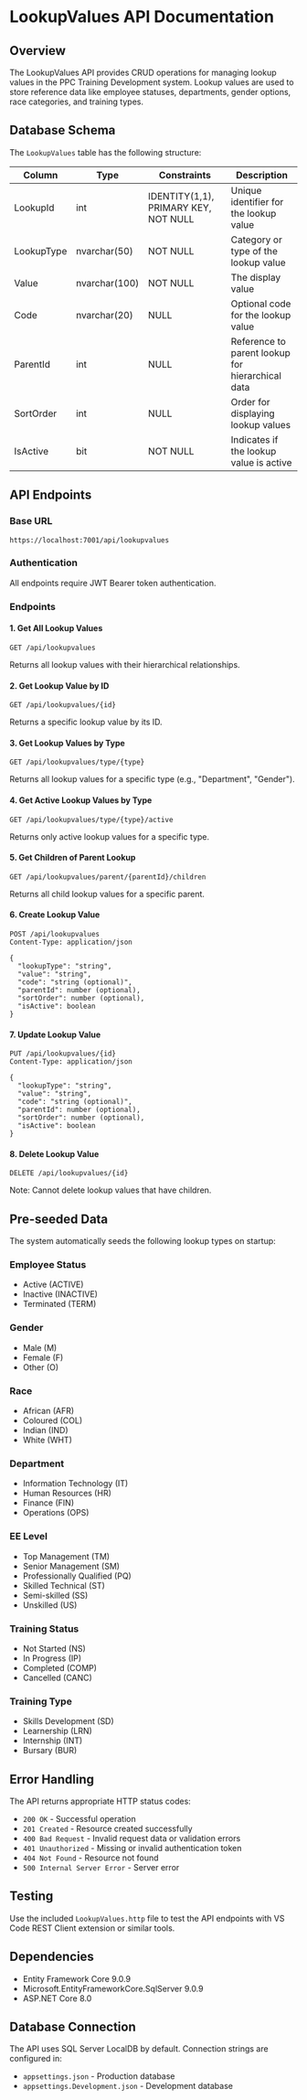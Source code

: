 # LookupValues API Documentation

## Overview

The LookupValues API provides CRUD operations for managing lookup values in the PPC Training Development system. Lookup values are used to store reference data like employee statuses, departments, gender options, race categories, and training types.

## Database Schema

The `LookupValues` table has the following structure:

| Column     | Type          | Constraints                          | Description                                      |
| ---------- | ------------- | ------------------------------------ | ------------------------------------------------ |
| LookupId   | int           | IDENTITY(1,1), PRIMARY KEY, NOT NULL | Unique identifier for the lookup value           |
| LookupType | nvarchar(50)  | NOT NULL                             | Category or type of the lookup value             |
| Value      | nvarchar(100) | NOT NULL                             | The display value                                |
| Code       | nvarchar(20)  | NULL                                 | Optional code for the lookup value               |
| ParentId   | int           | NULL                                 | Reference to parent lookup for hierarchical data |
| SortOrder  | int           | NULL                                 | Order for displaying lookup values               |
| IsActive   | bit           | NOT NULL                             | Indicates if the lookup value is active          |

## API Endpoints

### Base URL

`https://localhost:7001/api/lookupvalues`

### Authentication

All endpoints require JWT Bearer token authentication.

### Endpoints

#### 1. Get All Lookup Values

```http
GET /api/lookupvalues
```

Returns all lookup values with their hierarchical relationships.

#### 2. Get Lookup Value by ID

```http
GET /api/lookupvalues/{id}
```

Returns a specific lookup value by its ID.

#### 3. Get Lookup Values by Type

```http
GET /api/lookupvalues/type/{type}
```

Returns all lookup values for a specific type (e.g., "Department", "Gender").

#### 4. Get Active Lookup Values by Type

```http
GET /api/lookupvalues/type/{type}/active
```

Returns only active lookup values for a specific type.

#### 5. Get Children of Parent Lookup

```http
GET /api/lookupvalues/parent/{parentId}/children
```

Returns all child lookup values for a specific parent.

#### 6. Create Lookup Value

```http
POST /api/lookupvalues
Content-Type: application/json

{
  "lookupType": "string",
  "value": "string",
  "code": "string (optional)",
  "parentId": number (optional),
  "sortOrder": number (optional),
  "isActive": boolean
}
```

#### 7. Update Lookup Value

```http
PUT /api/lookupvalues/{id}
Content-Type: application/json

{
  "lookupType": "string",
  "value": "string",
  "code": "string (optional)",
  "parentId": number (optional),
  "sortOrder": number (optional),
  "isActive": boolean
}
```

#### 8. Delete Lookup Value

```http
DELETE /api/lookupvalues/{id}
```

Note: Cannot delete lookup values that have children.

## Pre-seeded Data

The system automatically seeds the following lookup types on startup:

### Employee Status

- Active (ACTIVE)
- Inactive (INACTIVE)
- Terminated (TERM)

### Gender

- Male (M)
- Female (F)
- Other (O)

### Race

- African (AFR)
- Coloured (COL)
- Indian (IND)
- White (WHT)

### Department

- Information Technology (IT)
- Human Resources (HR)
- Finance (FIN)
- Operations (OPS)

### EE Level

- Top Management (TM)
- Senior Management (SM)
- Professionally Qualified (PQ)
- Skilled Technical (ST)
- Semi-skilled (SS)
- Unskilled (US)

### Training Status

- Not Started (NS)
- In Progress (IP)
- Completed (COMP)
- Cancelled (CANC)

### Training Type

- Skills Development (SD)
- Learnership (LRN)
- Internship (INT)
- Bursary (BUR)

## Error Handling

The API returns appropriate HTTP status codes:

- `200 OK` - Successful operation
- `201 Created` - Resource created successfully
- `400 Bad Request` - Invalid request data or validation errors
- `401 Unauthorized` - Missing or invalid authentication token
- `404 Not Found` - Resource not found
- `500 Internal Server Error` - Server error

## Testing

Use the included `LookupValues.http` file to test the API endpoints with VS Code REST Client extension or similar tools.

## Dependencies

- Entity Framework Core 9.0.9
- Microsoft.EntityFrameworkCore.SqlServer 9.0.9
- ASP.NET Core 8.0

## Database Connection

The API uses SQL Server LocalDB by default. Connection strings are configured in:

- `appsettings.json` - Production database
- `appsettings.Development.json` - Development database
